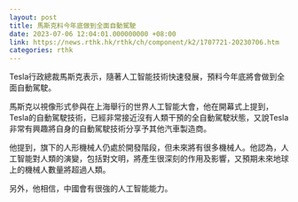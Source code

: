 ```yaml
---
layout: post
title: 馬斯克料今年底做到全面自動駕駛
date: 2023-07-06 12:04:01.000000000 +08:00
link: https://news.rthk.hk/rthk/ch/component/k2/1707721-20230706.htm
categories: rthk
---
```


Tesla行政總裁馬斯克表示，隨著人工智能技術快速發展，預料今年底將會做到全面自動駕駛。

馬斯克以視像形式參與在上海舉行的世界人工智能大會，他在開幕式上提到，Tesla的自動駕駛技術，已經非常接近沒有人類干預的全自動駕駛狀態，又說Tesla非常有興趣將自身的自動駕駛技術分享予其他汽車製造商。

他提到，旗下的人形機械人仍處於開發階段，但未來將有很多機械人。他認為，人工智能對人類的演變，包括對文明，將產生很深刻的作用及影響，又預期未來地球上的機械人數量將超過人類。

另外，他相信，中國會有很強的人工智能能力。
